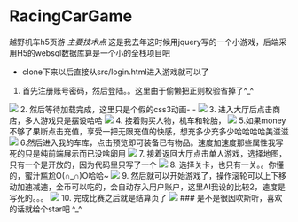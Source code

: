 # RacingCarGame
越野机车h5页游
*主要技术点*
这是我去年这时候用jquery写的一个小游戏，后端采用H5的websql数据库算是一个小的全栈项目吧


* clone下来以后直接从src/login.html进入游戏就可以了
1. 首先注册账号密码，然后登陆。。这里由于偷懒把正则校验省掉了^_^
 <img src="http://a3.qpic.cn/psb?/V13GqyBK3RKEMo/GFsMTloU9UcksBAvj.0ta5GFkDPXxp.QSAO8UNG2pMc!/b/dG0BAAAAAAAA&bo=6ASAAgAAAAARAFk!&rf=viewer_4">
2. 然后等待加载完成，这里只是个假的css3动画- -
 <img src="http://a3.qpic.cn/psb?/V13GqyBK3RKEMo/3gFtPnnMDZ2zSm*Bw1cRoOwsPlk3GH5iPTcG8NpdC7Q!/b/dG0BAAAAAAAA&bo=5gSAAgAAAAARAFc!&rf=viewer_4">
3. 进入大厅后点击商店，多人游戏只是摆设哈哈
 <img src="http://a2.qpic.cn/psb?/V13GqyBK3RKEMo/EXIvcK13IyBTE6jtGoXSbkqI4Qm8cUwDH0*TIcuOZbM!/b/dGwBAAAAAAAA&bo=.QSAAgAAAAARAEg!&rf=viewer_4">
4. 接着购买人物，机车和轮胎，
 <img src="http://a3.qpic.cn/psb?/V13GqyBK3RKEMo/dqKvpzHqYGT02XKNBkO4NqV0F2MaaxwKXoVmV69nbMk!/b/dIUBAAAAAAAA&bo=3QSAAgAAAAARAGw!&rf=viewer_4">
5.如果money不够了果断点击充值，享受一把无限充值的快感，想充多少充多少哈哈哈哈美滋滋
 <img src="http://a2.qpic.cn/psb?/V13GqyBK3RKEMo/HnUKftolsIRX3V.Y*gM*cVgaciBiewIasUBMzEWqyEU!/b/dDwBAAAAAAAA&bo=3gSAAgAAAAARAG8!&rf=viewer_4">
6.然后进入我的车库，点击预览即可装备已有物品。速度加速度那些属性我写死的只是纯前端展示而已没啥卵用
 <img src="http://a3.qpic.cn/psb?/V13GqyBK3RKEMo/1l*6RP7OSERrQlf9e75hiPAs3cleHmFkqZA4Ffv*RnM!/b/dIUBAAAAAAAA&bo=zASAAgAAAAARAH0!&rf=viewer_4">
7. 接着返回大厅点击单人游戏，选择地图，只有一个是开放的，因为代码里只写了一个
 <img src="http://a3.qpic.cn/psb?/V13GqyBK3RKEMo/6bsXbAV9CG.mCCGLVJfKRCR4h9*dHsmLLc5n3k1uPfI!/b/dD0BAAAAAAAA&bo=4QSAAgAAAAARAFA!&rf=viewer_4">
8. 选择关卡，也只有一关。。你懂的，蜜汁尴尬O(∩_∩)O哈哈~
 <img src="http://a3.qpic.cn/psb?/V13GqyBK3RKEMo/2b6KlKE2Byst41jm8jpgcP8ROhmhdm76ZP39lGcZNDI!/b/dD0BAAAAAAAA&bo=7ASAAgAAAAARAF0!&rf=viewer_4">
9. 然后就可以开始游戏了，操作滚轮可以上下移动加速减速，金币可以吃的，会自动存入用户账户，这里AI我设的比较2，速度是写死的。。。
<img src="http://a1.qpic.cn/psb?/V13GqyBK3RKEMo/0cHlL3QVvhYd75qw*MDTveZVzm9WRTjOnK3P87Wocqw!/b/dNsAAAAAAAAA&bo=8wSAAgAAAAARAEI!&rf=viewer_4">
10. 完成比赛之后就是结算页了
<img src="http://a3.qpic.cn/psb?/V13GqyBK3RKEMo/rYR9oZXQryGm811PcX49YEafxBWYcA*CmYzsr9u5u24!/b/dD0BAAAAAAAA&bo=*QSAAgAAAAARAEw!&rf=viewer_4">
### 是不是很因吹斯听，喜欢的话就给个star吧 ^_^
 
 
